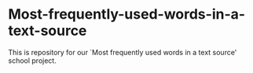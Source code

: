 # Most-frequently-used-words-in-a-text-source
This is repository for our `Most frequently used words in a text source' school project.
